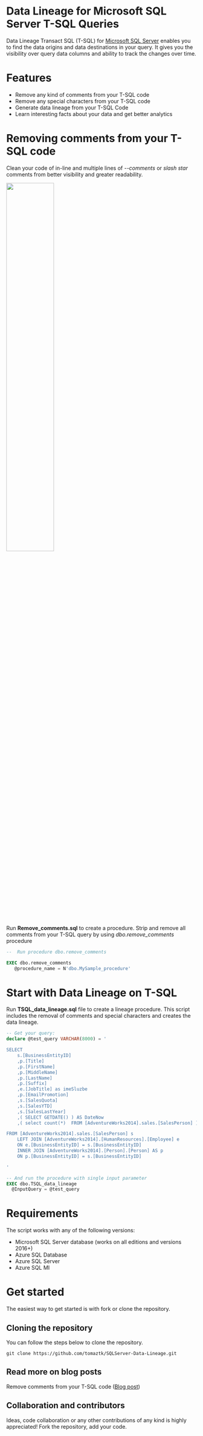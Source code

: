 # Data Lineage for Microsoft SQL Server T-SQL Queries

Data Lineage Transact SQL (T-SQL) for [Microsoft SQL Server](https://www.microsoft.com/en-us/sql-server) enables you to find the data origins and data destinations in your query. It gives you the visibility over query data columns and ability to track the changes over time.


# Features

* Remove any kind of comments from your T-SQL code
* Remove any special characters from your T-SQL code
* Generate data lineage from your T-SQL Code
* Learn interesting facts about your data and get better analytics



# Removing comments from your T-SQL code
Clean your code of in-line and multiple lines of _--comments_ or _slash star_ comments from better visibility and greater readability.

<a href="https://tomaztsql.files.wordpress.com/2021/07/2021-07-13-05_24_06-window.png"><img width="50%" src="https://tomaztsql.files.wordpress.com/2021/07/2021-07-13-05_24_06-window.png"/>
</a>
  
Run **Remove_comments.sql**  to create  a procedure. 
Strip and remove all comments from your T-SQL query by using _dbo.remove_comments_ procedure 

``` sql
--  Run procedure dbo.remove_comments

EXEC dbo.remove_comments
   @procedure_name = N'dbo.MySample_procedure'

```


# Start with Data Lineage on T-SQL

Run **TSQL_data_lineage.sql**  file to create  a lineage procedure. This script includes the removal of comments and special characters and creates the data lineage.


```sql
-- Get your query:
declare @test_query VARCHAR(8000) = '

SELECT 
    s.[BusinessEntityID]
    ,p.[Title]
    ,p.[FirstName]
    ,p.[MiddleName]
    ,p.[LastName]
    ,p.[Suffix]
    ,e.[JobTitle] as imeSluzbe
    ,p.[EmailPromotion]
    ,s.[SalesQuota]
    ,s.[SalesYTD]
    ,s.[SalesLastYear]
	,( SELECT GETDATE() ) AS DateNow
	,( select count(*)  FROM [AdventureWorks2014].sales.[SalesPerson] ) as totalSales

FROM [AdventureWorks2014].sales.[SalesPerson] s
    LEFT JOIN [AdventureWorks2014].[HumanResources].[Employee] e 
    ON e.[BusinessEntityID] = s.[BusinessEntityID]
	INNER JOIN [AdventureWorks2014].[Person].[Person] AS p
	ON p.[BusinessEntityID] = s.[BusinessEntityID]

'

-- And run the procedure with single input parameter
EXEC dbo.TSQL_data_lineage 
  @InputQuery = @test_query
```

# Requirements

The script works with any of the following versions:

* Microsoft SQL Server database (works on all editions and versions 2016+) 
* Azure SQL Database 
* Azure SQL Server 
* Azure SQL MI 



Get started
===========
The easiest way to get started is with fork or clone the repository.


## Cloning the repository
You can follow the steps below to clone the repository.
```
git clone https://github.com/tomaztk/SQLServer-Data-Lineage.git
```

## Read more on blog posts

Remove comments from your T-SQL code ([Blog post](https://tomaztsql.wordpress.com/2021/07/13/remove-comments-from-your-t-sql-code/))


## Collaboration and contributors
Ideas, code collaboration or any other contributions of any kind is highly appreciated! 
Fork the repository, add your code.

